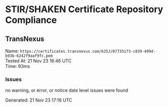# STIR/SHAKEN Certificate Repository Compliance

## TransNexus

Name: `https://certificates.transnexus.com/625J/07735173-c839-499d-b93b-6242f9aaf9fc.pem`\
Tested At: 21 Nov 23 16:46 UTC\
Time: 93ms

### Issues

no warning, or error, or notice date level issues were found

Generated: 21 Nov 23 17:16 UTC